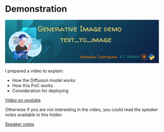 # Demonstration
![banner](../../banner.jpg)

I prepared a video to explain:
- How the Diffusion model works
- How this PoC works
- Consideration for deploying

[Video on youtube](https://youtu.be/aORwSUvKi7U)

Otherwise if you are not interesting in the video, you could read the speaker notes available in this folder:

[Speaker notes](speakernotes.txt)